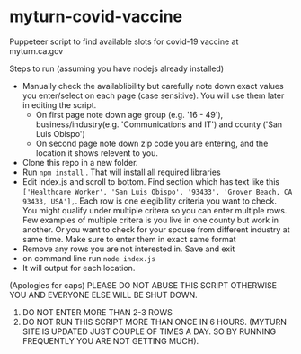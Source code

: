 # myturn-covid-vaccine
Puppeteer script to find available slots for covid-19 vaccine at myturn.ca.gov

Steps to run (assuming you have nodejs already installed)

- Manually check the availablibility but carefully note down exact values you enter/select on each page (case sensitive). You will use them later in editing the script.
  - On first page note down age group (e.g. '16 - 49'), business/industry(e.g. 'Communications and IT') and county ('San Luis Obispo')
  - On second page note down zip code you are entering, and the location it shows relevent to you.
-  Clone this repo in a new folder.
-   Run ```npm install``` . That will install all required libraries
-   Edit index.js and scroll to bottom. Find section which has text like this ```['Healthcare Worker', 'San Luis Obispo', '93433', 'Grover Beach, CA 93433, USA'],```. Each row is one elegibility criteria you want to check. You might qualify under multiple critera so you can enter multiple rows. Few examples of multiple critera is you live in one county but work in another. Or you want to check for your spouse from different industry at same time. Make sure to enter them in exact same format
- Remove any rows you are not interested in. Save and exit
- on command line run ```node index.js```
- It will output for each location.

(Apologies for caps) PLEASE DO NOT ABUSE THIS SCRIPT OTHERWISE YOU AND EVERYONE ELSE WILL BE SHUT DOWN. 
1. DO NOT ENTER MORE THAN 2-3 ROWS
2. DO NOT RUN THIS SCRIPT MORE THAN ONCE IN 6 HOURS. (MYTURN SITE IS UPDATED JUST COUPLE OF TIMES A DAY. SO BY RUNNING FREQUENTLY YOU ARE NOT GETTING MUCH).

